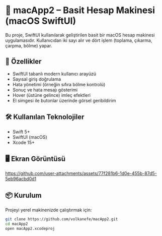 # 🧮 macApp2 – Basit Hesap Makinesi (macOS SwiftUI)

Bu proje, SwiftUI kullanılarak geliştirilen basit bir macOS hesap makinesi uygulamasıdır. Kullanıcıdan iki sayı alır ve dört işlem (toplama, çıkarma, çarpma, bölme) yapar.

## 🚀 Özellikler

- SwiftUI tabanlı modern kullanıcı arayüzü
- Sayısal giriş doğrulama
- Hata yönetimi (örneğin sıfıra bölme kontrolü)
- Sonuç ve hata mesajı gösterimi
- Hover (üstüne gelince) imleç efektleri
- El simgesi ile butonlar üzerinde görsel geribildirim

## 🛠️ Kullanılan Teknolojiler

- Swift 5+
- SwiftUI (macOS)
- Xcode 15+

## 🖥️ Ekran Görüntüsü



https://github.com/user-attachments/assets/77f281b6-1d0e-455b-87d5-5eb96acbd0d1



## 📦 Kurulum

Projeyi yerel makinenizde çalıştırmak için:

```bash
git clone https://github.com/volkanefe/macApp2.git
cd macApp2
open macApp2.xcodeproj
